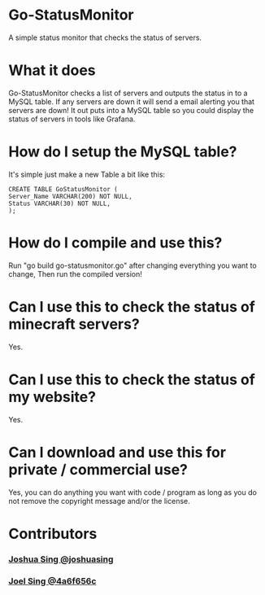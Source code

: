 # Go-StatusMonitor
A simple status monitor that checks the status of servers.

# What it does
Go-StatusMonitor checks a list of servers and outputs the status in to a MySQL table.
If any servers are down it will send a email alerting you that servers are down!
It out puts into a MySQL table so you could display the status of servers in tools like Grafana.

# How do I setup the MySQL table?
It's simple just make a new Table a bit like this:
```
CREATE TABLE GoStatusMonitor (
Server_Name VARCHAR(200) NOT NULL,
Status VARCHAR(30) NOT NULL,
);
```

# How do I compile and use this?
Run "go build go-statusmonitor.go" after changing everything you want to change,
Then run the compiled version!

# Can I use this to check the status of minecraft servers?
Yes.

# Can I use this to check the status of my website?
Yes.

# Can I download and use this for private / commercial use?
Yes, you can do anything you want with code / program as long as you do not remove the copyright message and/or the license.

# Contributors
### [Joshua Sing @joshuasing](https://github.com/joshuasing)
### [Joel Sing @4a6f656c](https://github.com/4a6f656c)

